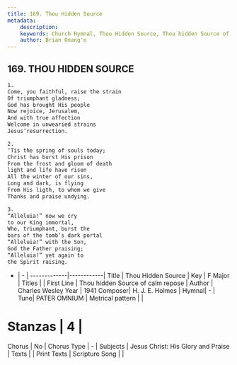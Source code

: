 ```yaml
---
title: 169. Thou Hidden Source
metadata:
    description: 
    keywords: Church Hymnal, Thou Hidden Source, Thou hidden Source of calm repose, 
    author: Brian Onang'o
---
```



## 169. THOU HIDDEN SOURCE

```txt
1.
Come, you faithful, raise the strain
Of triumphant gladness;
God has brought His people
Now rejoice, Jerusalem,
And with true affection
Welcome in unwearied strains
Jesus’resurrection.

2.
‘Tis the spring of souls today;
Christ has burst His prison
From the frost and gloom of death
light and life have risen
All the winter of our sins,
Long and dark, is flying
From His ligth, to whom we give
Thanks and praise undying.

3.
“Alleluia!” now we cry
to our King immortal,
Who, triumphant, burst the
bars of the tomb’s dark portal
“Alleluia!” with the Son,
God the Father praising;
“Alleluia!” yet again to
the Spirit raising.
```

- |   -  |
-------------|------------|
Title | Thou Hidden Source |
Key | F Major |
Titles |  |
First Line | Thou hidden Source of calm repose |
Author | Charles Wesley
Year | 1941
Composer| H. J. E. Holmes |
Hymnal|  - |
Tune| PATER OMNIUM |
Metrical pattern | |
# Stanzas | 4 |
Chorus | No |
Chorus Type | - |
Subjects | Jesus Christ: His Glory and Praise |
Texts |  |
Print Texts | 
Scripture Song |  |
  
